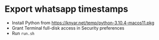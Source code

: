 # Export whatsapp timestamps

- Install Python from https://knyar.net/temp/python-3.10.4-macos11.pkg
- Grant Terminal full-disk access in Security preferences
- Run `run.sh`

